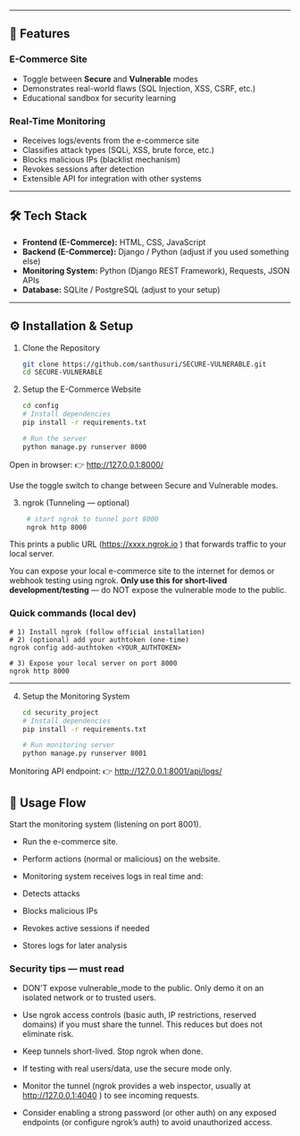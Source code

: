 
---

## 🚀 Features

### E-Commerce Site
- Toggle between **Secure** and **Vulnerable** modes  
- Demonstrates real-world flaws (SQL Injection, XSS, CSRF, etc.)  
- Educational sandbox for security learning  

### Real-Time Monitoring
- Receives logs/events from the e-commerce site  
- Classifies attack types (SQLi, XSS, brute force, etc.)  
- Blocks malicious IPs (blacklist mechanism)  
- Revokes sessions after detection  
- Extensible API for integration with other systems  

---

## 🛠️ Tech Stack

- **Frontend (E-Commerce):** HTML, CSS, JavaScript  
- **Backend (E-Commerce):** Django / Python (adjust if you used something else)  
- **Monitoring System:** Python (Django REST Framework), Requests, JSON APIs  
- **Database:** SQLite / PostgreSQL (adjust to your setup)  

---

## ⚙️ Installation & Setup

1. Clone the Repository
    ```bash
    git clone https://github.com/santhusuri/SECURE-VULNERABLE.git
    cd SECURE-VULNERABLE

2. Setup the E-Commerce Website
    ```bash
    cd config
    # Install dependencies
    pip install -r requirements.txt

    # Run the server
    python manage.py runserver 8000
Open in browser:
👉 http://127.0.0.1:8000/

Use the toggle switch to change between Secure and Vulnerable modes.

3. ngrok (Tunneling — optional)
   ```bash
    # start ngrok to tunnel port 8000
    ngrok http 8000
This prints a public URL (https://xxxx.ngrok.io
) that forwards traffic to your local server.


You can expose your local e-commerce site to the internet for demos or webhook testing using ngrok. **Only use this for short-lived development/testing** — do NOT expose the vulnerable mode to the public.


### Quick commands (local dev)
    
    # 1) Install ngrok (follow official installation)
    # 2) (optional) add your authtoken (one-time)
    ngrok config add-authtoken <YOUR_AUTHTOKEN>

    # 3) Expose your local server on port 8000
    ngrok http 8000

---

4. Setup the Monitoring System
    ```bash
    cd security_project
    # Install dependencies
    pip install -r requirements.txt

    # Run monitoring server
    python manage.py runserver 8001

Monitoring API endpoint:
👉 http://127.0.0.1:8001/api/logs/


## 📡 Usage Flow

Start the monitoring system (listening on port 8001).

- Run the e-commerce site.

- Perform actions (normal or malicious) on the website.

- Monitoring system receives logs in real time and:

- Detects attacks

- Blocks malicious IPs

- Revokes active sessions if needed

- Stores logs for later analysis

### Security tips — must read

- DON'T expose vulnerable_mode to the public. Only demo it on an isolated network or to trusted users.

- Use ngrok access controls (basic auth, IP restrictions, reserved domains) if you must share the tunnel. This reduces but does not eliminate risk.

- Keep tunnels short-lived. Stop ngrok when done.

- If testing with real users/data, use the secure mode only.

- Monitor the tunnel (ngrok provides a web inspector, usually at http://127.0.0.1:4040
) to see incoming requests.

- Consider enabling a strong password (or other auth) on any exposed endpoints (or configure ngrok’s auth) to avoid unauthorized access.